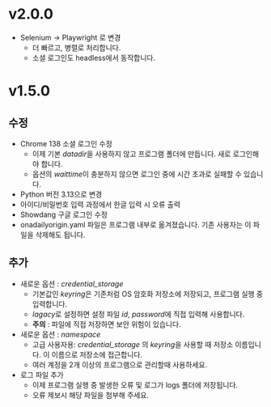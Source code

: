 # v2.0.0
* Selenium -> Playwright 로 변경
  * 더 빠르고, 병렬로 처리합니다.
  * 소셜 로그인도 headless에서 동작합니다.

# v1.5.0
## 수정
* Chrome 138 소셜 로그인 수정
  * 이제 기본 *datadir*을 사용하지 않고 프로그램 폴더에 만듭니다. 새로 로그인해야 합니다.
  * 옵션의 *waittime*이 충분하지 않으면 로그인 중에 시간 초과로 실패할 수 있습니다.
* Python 버전 3.13으로 변경
* 아이디/비밀번호 입력 과정에서 한글 입력 시 오류 출력
* Showdang 구글 로그인 수정
* onadailyorigin.yaml 파일은 프로그램 내부로 옮겨졌습니다. 기존 사용자는 이 파일을 삭제해도 됩니다.
  
## 추가
* 새로운 옵션 : *credential_storage*
  * 기본값인 *keyring*은 기존처럼 OS 암호화 저장소에 저장되고, 프로그램 실행 중 입력합니다.
  * *lagacy*로 설정하면 설정 파일 *id*, *password*에 직접 입력해 사용합니다.
  * __주의__ : 파일에 직접 저장하면 보안 위험이 있습니다.
* 새로운 옵션 : *namespace*
  * 고급 사용자용: *credential_storage* 의 *keyring*을 사용할 때 저장소 이름입니다. 이 이름으로 저장소에 접근합니다.
  * 여러 계정을 2개 이상의 프로그램으로 관리할때 사용하세요.
* 로그 파일 추가
  * 이제 프로그램 실행 중 발생한 오류 및 로그가 logs 폴더에 저장됩니다.
  * 오류 제보시 해당 파일을 첨부해 주세요.

